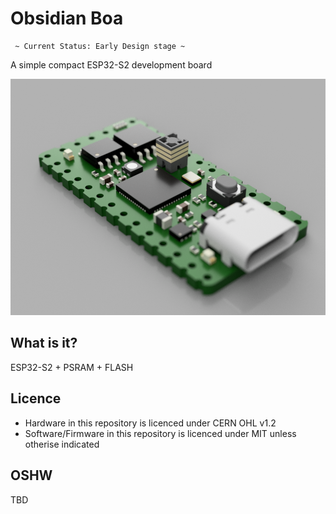 # Obsidian Boa #

     ~ Current Status: Early Design stage ~

A simple compact ESP32-S2 development board

![Render](docs/obsidian-boa-r0.1.png "Render")

## What is it?
ESP32-S2 + PSRAM + FLASH

## Licence
 * Hardware in this repository is licenced under CERN OHL v1.2
 * Software/Firmware in this repository is licenced under MIT unless otherise indicated

 ## OSHW
 TBD